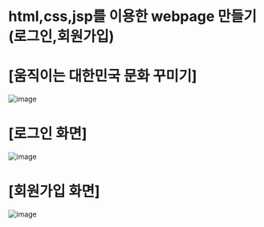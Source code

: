 # html,css,jsp를 이용한 webpage 만들기(로그인,회원가입)

# [움직이는 대한민국 문화 꾸미기]

![image](https://github.com/seokhyun06/WebPage/assets/122009563/73830d89-2808-4877-bf2e-8745c00f19ab)

# [로그인 화면]

![image](https://github.com/seokhyun06/WebPage/assets/122009563/53bae2b3-88e2-47a3-a491-59dea031361e)

# [회원가입 화면]

![image](https://github.com/seokhyun06/WebPage/assets/122009563/25551940-46d2-4173-b550-5728738ef982)

